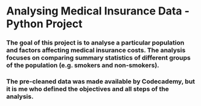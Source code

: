 # Analysing Medical Insurance Data - Python Project

### The goal of this project is to analyse a particular population and factors affecting medical insurance costs. The analysis focuses on comparing summary statistics of different groups of the population (e.g. smokers and non-smokers).
### The pre-cleaned data was made available by Codecademy, but it is me who defined the objectives and all steps of the analysis. 
